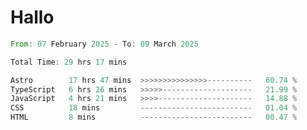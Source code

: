 # Hallo
<!--START_SECTION:waka-->

```rust
From: 07 February 2025 - To: 09 March 2025

Total Time: 29 hrs 17 mins

Astro        17 hrs 47 mins  >>>>>>>>>>>>>>>----------   60.74 %
TypeScript   6 hrs 26 mins   >>>>>--------------------   21.99 %
JavaScript   4 hrs 21 mins   >>>>---------------------   14.88 %
CSS          18 mins         -------------------------   01.04 %
HTML         8 mins          -------------------------   00.47 %
```

<!--END_SECTION:waka-->
